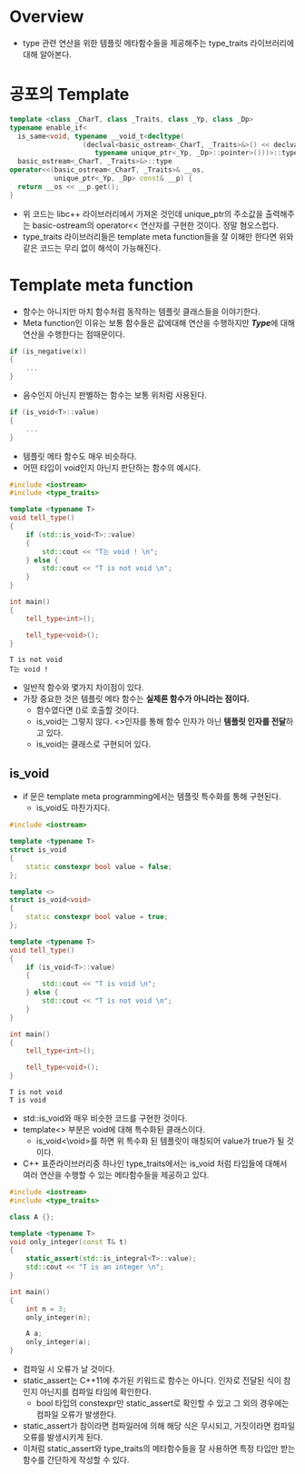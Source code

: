 # Overview
- type 관련 연산을 위한 템플릿 메타함수들을 제공해주는 type_traits 라이브러리에 대해 알아본다.

# 공포의 Template
```cpp
template <class _CharT, class _Traits, class _Yp, class _Dp>
typename enable_if<
  is_same<void, typename __void_t<decltype(
                  (declval<basic_ostream<_CharT, _Traits>&>() << declval<
                     typename unique_ptr<_Yp, _Dp>::pointer>()))>::type>::value,
  basic_ostream<_CharT, _Traits>&>::type
operator<<(basic_ostream<_CharT, _Traits>& __os,
           unique_ptr<_Yp, _Dp> const& __p) {
  return __os << __p.get();
}
```
- 위 코드는 libc++ 라이브러리에서 가져온 것인데 unique_ptr의 주소값을 출력해주는 basic-ostream의 operator<< 연산자를 구현한 것이다. 정말 혐오스럽다.
- type_traits 라이브러리들은 template meta function들을 잘 이해만 한다면 위와 같은 코드는 무리 없이 해석이 가능해진다.

# Template meta function
- 함수는 아니지만 마치 함수처럼 동작하는 템플릿 클래스들을 이야기한다.
- Meta function인 이유는 보통 함수들은 값에대해 연산을 수행하지만 ***Type***에 대해 연산을 수행한다는 점때문이다.

```cpp
if (is_negative(x))
{
    ...
}
```
- 음수인지 아닌지 판별하는 함수는 보통 위처럼 사용된다.

```cpp
if (is_void<T>::value)
{
    ...
}
```
- 템플릿 메타 함수도 매우 비슷하다.
- 어떤 타입이 void인지 아닌지 판단하는 함수의 예시다.

```cpp
#include <iostream>
#include <type_traits>

template <typename T>
void tell_type()
{
    if (std::is_void<T>::value)
    {
        std::cout << "T는 void ! \n";
    } else {
        std::cout << "T is not void \n";
    }
}

int main()
{
    tell_type<int>();

    tell_type<void>();
}
```

```
T is not void 
T는 void !
```
- 일반적 함수와 몇가지 차이점이 있다.
- 가장 중요한 것은 템플릿 메타 함수는 **실제론 함수가 아니라는 점이다.**
  - 함수였다면 ()로 호출할 것이다.
  - is_void는 그렇지 않다. \<>인자를 통해 함수 인자가 아닌 **템플릿 인자를 전달**하고 있다.
  - is_void는 클래스로 구현되어 있다.

## is_void
- if 문은 template meta programming에서는 템플릿 특수화를 통해 구현된다.
  - is_void도 마찬가지다.

```cpp
#include <iostream>

template <typename T>
struct is_void
{
    static constexpr bool value = false;
};

template <>
struct is_void<void>
{
    static constexpr bool value = true;
};

template <typename T>
void tell_type()
{
    if (is_void<T>::value)
    {
        std::cout << "T is void \n";
    } else {
        std::cout << "T is not void \n";
    }
}

int main()
{
    tell_type<int>();

    tell_type<void>();
}
```

```
T is not void 
T is void 
```
- std::is_void와 매우 비슷한 코드를 구현한 것이다.
- template<> 부분은 void에 대해 특수화된 클래스이다.
  - is_void<\void>를 하면 위 특수화 된 템플릿이 매칭되어 value가 true가 될 것이다.
- C++ 표준라이브러리중 하나인 type_traits에서는 is_void 처럼 타입들에 대해서 여러 연산을 수행할 수 있는 메타함수들을 제공하고 있다.

```cpp
#include <iostream>
#include <type_traits>

class A {};

template <typename T>
void only_integer(const T& t)
{
    static_assert(std::is_integral<T>::value);
    std::cout << "T is an integer \n";
}

int main()
{
    int n = 3;
    only_integer(n);

    A a;
    only_integer(a);
}
```
- 컴파일 시 오류가 날 것이다.
- static_assert는 C++11에 추가된 키워드로 함수는 아니다. 인자로 전달된 식이 참인지 아닌지를 컴파일 타임에 확인한다.
  - bool 타입의 constexpr만 static_assert로 확인할 수 있고 그 외의 경우에는 컴파일 오류가 발생한다.
- static_assert가 참이라면 컴파일러에 의해 해당 식은 무시되고, 거짓이라면 컴파일 오류를 발생시키게 된다.
- 이처럼 static_assert와 type_traits의 메타함수들을 잘 사용하면 특정 타입만 받는 함수를 간단하게 작성할 수 있다.